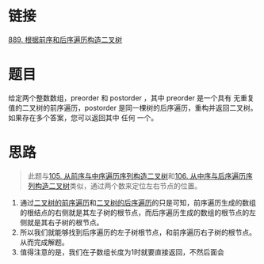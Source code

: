 # 链接
[889. 根据前序和后序遍历构造二叉树](https://leetcode.cn/problems/construct-binary-tree-from-preorder-and-postorder-traversal/)
# 题目
给定两个整数数组，preorder 和 postorder ，其中 preorder 是一个具有 无重复 值的二叉树的前序遍历，postorder 是同一棵树的后序遍历，重构并返回二叉树。
如果存在多个答案，您可以返回其中 任何 一个。
# 思路
> 此题与[105. 从前序与中序遍历序列构造二叉树](105.%20从前序与中序遍历序列构造二叉树.md)和[106. 从中序与后序遍历序列构造二叉树](106.%20从中序与后序遍历序列构造二叉树.md)类似，通过两个数来定位左右节点的位置。

1. 通过[二叉树的前序遍历](二叉树的前序遍历.md)和[二叉树的后序遍历](二叉树的后序遍历.md)的只是可知，前序遍历生成的数组的根结点的右侧就是其左子树的根节点，而后序遍历生成的数组的根节点的左侧就是其右子树的根节点。
2. 所以我们就能够找到后序遍历的左子树根节点，和前序遍历右子树的根节点。从而完成解题。
3. 值得注意的是，我们在子数组长度为1时就要直接返回，不然后面会